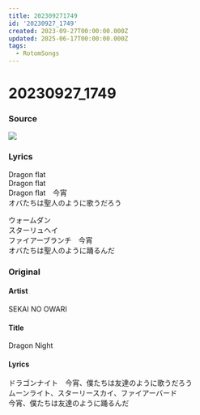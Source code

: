 ```yaml
---
title: 202309271749
id: '20230927_1749'
created: 2023-09-27T00:00:00.000Z
updated: 2025-06-17T00:00:00.000Z
tags:
  - RotomSongs
---
```

# 20230927_1749

### Source

![](https://x.com/Starlystrongest/status/1706954144358216128)

### Lyrics

Dragon flat  
Dragon flat  
Dragon flat　今宵  
オバたちは聖人のように歌うだろう  

ウォームダン  
スターリュヘイ  
ファイアーブランチ　今宵  
オバたちは聖人のように踊るんだ  

### Original

#### Artist

SEKAI NO OWARI

#### Title

Dragon Night

#### Lyrics
   
ドラゴンナイト　今宵、僕たちは友達のように歌うだろう  
ムーンライト、スターリースカイ、ファイアーバード  
今宵、僕たちは友達のように踊るんだ  

